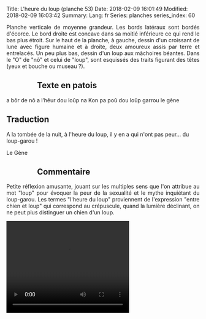 Title: L'heure du loup (planche 53)
Date: 2018-02-09 16:01:49
Modified: 2018-02-09 16:03:42
Summary: 
Lang: fr
Series: planches
series_index: 60

<p style="text-align:justify;">Planche verticale de moyenne grandeur. Les bords latéraux sont bordés d'écorce. Le bord droite est concave dans sa moitié inférieure ce qui rend le bas plus étroit. Sur le haut de la planche, à gauche, dessin d'un croissant de lune avec figure humaine et à droite, deux amoureux assis par terre et entrelacés. Un peu plus bas, dessin d'un loup aux mâchoires béantes. Dans le "O" de "nô" et celui de "loup", sont esquissés des traits figurant des têtes (yeux et bouche ou museau ?). </p>

<figure class="image-block" style="float: left;">
  <img alt="" src="{static}/images/planche_53.png">
  <figcaption style="max-width: 280px"></figcaption>
</figure>

## Texte en patois
a  bôr de  nô a  l’hêur  dou  loûp na  Kon  pa  poû  dou  loûp  garrou                     le  gène
<figure class="image-block" style="float: right;">
  <img alt="" src="{static}/images/planche_53_dessin_amoureux.png">
  <figcaption style="max-width: 231px"></figcaption>
</figure>


## Traduction
A la tombée de la nuit, à l'heure du loup, il y en a qui n'ont pas peur… du loup-garou !

Le Gène

<figure class="image-block" style="float: left;">
  <img alt="" src="{static}/images/planche_53-dessin_loup.png">
  <figcaption style="max-width: 220px"></figcaption>
</figure>


## Commentaire
<p style="text-align:justify;">Petite réflexion amusante, jouant sur les multiples sens que l'on attribue au mot "loup" pour évoquer la peur de la sexualité et le mythe inquiétant du loup-garou.
Les termes "l'heure du loup" proviennent de l'expression "entre chien et loup" qui correspond au crépuscule, quand la lumière déclinant, on ne peut plus distinguer un chien d'un loup.</p>



<video width="320" height="240" controls>
  <source src="https://d1njpgd0ygatdn.cloudfront.net/video_53.mp4" type="video/mp4">
</video>
